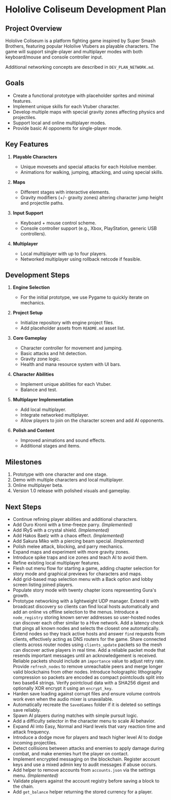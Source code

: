# Hololive Coliseum Development Plan

## Project Overview
Hololive Coliseum is a platform fighting game inspired by Super Smash Brothers, featuring popular Hololive Vtubers as playable characters. The game will support single-player and multiplayer modes with both keyboard/mouse and console controller input.

Additional networking concepts are described in `DEV_PLAN_NETWORK.md`.

## Goals
- Create a functional prototype with placeholder sprites and minimal features.
- Implement unique skills for each Vtuber character.
- Develop multiple maps with special gravity zones affecting physics and projectiles.
- Support local and online multiplayer modes.
- Provide basic AI opponents for single-player mode.

## Key Features
1. **Playable Characters**
   - Unique movesets and special attacks for each Hololive member.
   - Animations for walking, jumping, attacking, and using special skills.

2. **Maps**
   - Different stages with interactive elements.
   - Gravity modifiers (+/- gravity zones) altering character jump height and projectile paths.

3. **Input Support**
   - Keyboard + mouse control scheme.
   - Console controller support (e.g., Xbox, PlayStation, generic USB controllers).

4. **Multiplayer**
   - Local multiplayer with up to four players.
   - Networked multiplayer using rollback netcode if feasible.

## Development Steps
1. **Engine Selection**
   - For the initial prototype, we use Pygame to quickly iterate on mechanics.

2. **Project Setup**
   - Initialize repository with engine project files.
   - Add placeholder assets from `README.md` asset list.

3. **Core Gameplay**
   - Character controller for movement and jumping.
   - Basic attacks and hit detection.
   - Gravity zone logic.
   - Health and mana resource system with UI bars.

4. **Character Abilities**
   - Implement unique abilities for each Vtuber.
   - Balance and test.

5. **Multiplayer Implementation**
   - Add local multiplayer.
   - Integrate networked multiplayer.
   - Allow players to join on the character screen and add AI opponents.

6. **Polish and Content**
   - Improved animations and sound effects.
   - Additional stages and items.

## Milestones
1. Prototype with one character and one stage.
2. Demo with multiple characters and local multiplayer.
3. Online multiplayer beta.
4. Version 1.0 release with polished visuals and gameplay.

## Next Steps
- Continue refining player abilities and additional characters.
- Add Ouro Kronii with a time-freeze parry. *(Implemented)*
- Add IRyS with a crystal shield. *(Implemented)*
- Add Hakos Baelz with a chaos effect. *(Implemented)*
- Add Sakura Miko with a piercing beam special. *(Implemented)*
- Polish melee attack, blocking, and parry mechanics.
- Expand maps and experiment with more gravity zones.
- Introduce spike traps and ice zones and teach AI to avoid them.
- Refine existing local multiplayer features.
- Flesh out menu flow for starting a game, adding chapter selection for story mode and graphical previews for characters and maps.
- Add grid-based map selection menu with a Back option and lobby screen listing joined players.
- Populate story mode with twenty chapter icons representing Gura's growth.
- Prototype networking with a lightweight UDP manager. Extend it with broadcast
  discovery so clients can find local hosts automatically and add an online vs
  offline selection to the menus. Introduce a `node_registry` storing known
  server addresses so user-hosted nodes can discover each other similar to a
  Hive network. Add a latency check that pings all known nodes and selects the
  closest one automatically. Extend nodes so they track active hosts and answer
  `find` requests from clients, effectively acting as DNS routers for the game.
  Share connected clients across router nodes using `clients_update` packets so
  the mesh can discover active players in real time.
  Add a reliable packet mode that resends important messages until an
  acknowledgement is received. Reliable packets should include an
  ``importance`` value to adjust retry rate. Provide ``refresh_nodes`` to remove
  unreachable peers and merge longer valid blockchains from other nodes.
  Introduce holographic lithography compression so packets are encoded as
  compact pointclouds split into two base64 strings. Verify pointcloud data with
  a SHA256 digest and optionally XOR encrypt it using an `encrypt_key`.
- Harden save loading against corrupt files and ensure volume controls work even when the audio mixer is unavailable.
- Automatically recreate the `SavedGames` folder if it is deleted so settings save reliably.
- Spawn AI players during matches with simple pursuit logic.
- Add a difficulty selector in the character menu to scale AI behavior.
- Expand AI into Easy, Normal and Hard levels that vary reaction time and
  attack frequency.
- Introduce a dodge move for players and teach higher level AI to dodge incoming projectiles.
- Detect collisions between attacks and enemies to apply damage during combat,
  and make enemies hurt the player on contact.
- Implement encrypted messaging on the blockchain. Register account keys and
  use a mixed admin key to audit messages if abuse occurs.
- Add helper to remove accounts from `accounts.json` via the settings menu. *(Implemented)*
- Validate players against the account registry before saving a block to the
  chain.
- Add `get_balance` helper returning the stored currency for a player.

